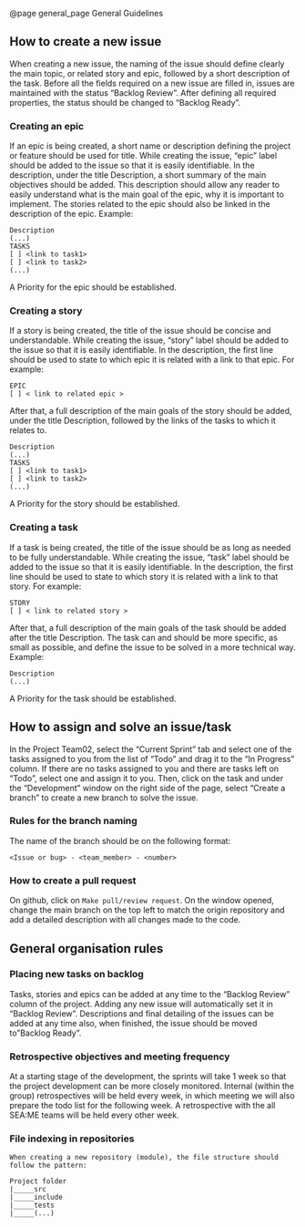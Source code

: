 @page general_page General Guidelines

## How to create a new issue
When creating a new issue, the naming of the issue should define clearly the main topic, or related story and epic, followed by a short description of the task.
Before all the fields required on a new issue are filled in, issues are maintained with the status “Backlog Review”. 
After defining all required properties, the status should be changed to “Backlog Ready”.

### Creating an epic

If an epic is being created, a short name or description defining the project or feature should be used for title.
While creating the issue, “epic” label should be added to the issue so that it is easily identifiable.
In the description, under the title Description, a short summary of the main objectives should be added. This description should allow any reader to easily understand what is the main goal of the epic, why it is important to implement.
The stories related to the epic should also be linked in the description of the epic. 
Example:

```
Description
(...)
TASKS
[ ] <link to task1>   
[ ] <link to task2>
(...)
```

A Priority for the epic should be established.

### Creating a story
If a story is being created, the title of the issue should be concise and understandable.
While creating the issue, “story” label should be added to the issue so that it is easily identifiable.
In the description, the first line should be used to state to which epic it is related with a link to that epic. For example:

```
EPIC 
[ ] < link to related epic >
```

After that, a full description of the main goals of the story should be added, under the title Description,  followed by the links of the tasks to which it relates to.

```
Description
(...)
TASKS
[ ] <link to task1>   
[ ] <link to task2>
(...)
```
   
A Priority for the story should be established.
### Creating a task
If a task is being created, the title of the issue should be as long as needed to be fully understandable.
While creating the issue, “task” label should be added to the issue so that it is easily identifiable.
In the description, the first line should be used to state to which story it is related with a link to that story. For example:

```
STORY 
[ ] < link to related story >
```

After that, a full description of the main goals of the task should be added after the title Description. The task can and should be more specific, as small as possible, and define the issue to be solved in a more technical way.
Example:

```
Description
(...)
```

A Priority for the task should be established.
## How to assign and solve an issue/task

In the Project Team02, select the “Current Sprint” tab and select one of the tasks assigned to you from the list of “Todo” and drag it to the “In Progress” column.
If there are no tasks assigned to you and there are tasks left on “Todo”, select one and assign it to you.
Then, click on the task and under the “Development” window on the right side of the page, select  “Create a branch” to create a new branch to solve the issue.

### Rules for the branch naming
The name of the branch should be on the following format:

`<Issue or bug> - <team_member> - <number>`

### How to create a pull request
On github, click on `Make pull/review request`.
On the window opened, change the main branch on the top left to match the origin repository and add a detailed description with all changes made to the code.  



## General organisation rules

### Placing new tasks on backlog
Tasks, stories and epics can be added at any time to the “Backlog Review” column of the project. Adding any new issue will automatically set it in “Backlog Review”.
Descriptions and final detailing of the issues can be added at any time also, when finished, the issue should be moved to”Backlog Ready”.  

### Retrospective objectives and meeting frequency
At a starting stage of the development, the sprints will take 1 week so that the project development can be more closely monitored.
Internal (within the group) retrospectives will be held every week, in which meeting we will also prepare the todo list for the following week.
A retrospective with the all SEA:ME teams will be held every other week. 

### File indexing in repositories
	When creating a new repository (module), the file structure should follow the pattern:

```
Project folder
|_____src
|_____include
|_____tests
|_____(...)
```
